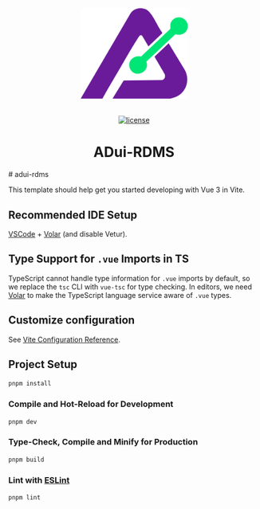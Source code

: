 <div align="center">
  <a href="https://github.com/Laird-Lee/adui-rdms">
    <img alt="ADui-RDMS Logo" width="215" src="https://github.com/Laird-Lee/adui-rdms/blob/main/public/logo.svg">
  </a>
  <br>
  <br>

[![license](https://img.shields.io/github/license/Laird-Lee/adui-rdms.svg)](LICENSE)

  <h1>ADui-RDMS</h1>
</div>
# adui-rdms

This template should help get you started developing with Vue 3 in Vite.

## Recommended IDE Setup

[VSCode](https://code.visualstudio.com/) + [Volar](https://marketplace.visualstudio.com/items?itemName=Vue.volar) (and disable Vetur).

## Type Support for `.vue` Imports in TS

TypeScript cannot handle type information for `.vue` imports by default, so we replace the `tsc` CLI with `vue-tsc` for type checking. In editors, we need [Volar](https://marketplace.visualstudio.com/items?itemName=Vue.volar) to make the TypeScript language service aware of `.vue` types.

## Customize configuration

See [Vite Configuration Reference](https://vite.dev/config/).

## Project Setup

```sh
pnpm install
```

### Compile and Hot-Reload for Development

```sh
pnpm dev
```

### Type-Check, Compile and Minify for Production

```sh
pnpm build
```

### Lint with [ESLint](https://eslint.org/)

```sh
pnpm lint
```
